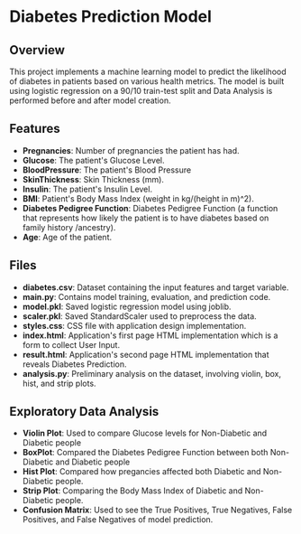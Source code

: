 # Diabetes Prediction Model

## Overview
This project implements a machine learning model to predict the likelihood of diabetes in patients based on various health metrics. The model is built using logistic regression on a 90/10 train-test split and Data Analysis is performed before and after model creation.

## Features

- **Pregnancies**: Number of pregnancies the patient has had.
- **Glucose**: The patient's Glucose Level.
- **BloodPressure**: The patient's Blood Pressure
- **SkinThickness**: Skin Thickness (mm).
- **Insulin**: The patient's Insulin Level.
- **BMI**: Patient's Body Mass Index (weight in kg/(height in m)^2).
- **Diabetes Pedigree Function**: Diabetes Pedigree Function (a function that represents how likely the patient is to have diabetes based on family history /ancestry).
- **Age**: Age of the patient.

## Files

- **diabetes.csv**: Dataset containing the input features and target variable.
- **main.py**: Contains model training, evaluation, and prediction code.
- **model.pkl**: Saved logistic regression model using joblib.
- **scaler.pkl**: Saved StandardScaler used to preprocess the data.
- **styles.css**: CSS file with application design implementation.
- **index.html**: Application's first page HTML implementation which is a form to collect User Input.
- **result.html**: Application's second page HTML implementation that reveals Diabetes Prediction.
- **analysis.py**: Preliminary analysis on the dataset, involving violin, box, hist, and strip plots.


## Exploratory Data Analysis
- **Violin Plot**: Used to compare Glucose levels for Non-Diabetic and Diabetic people
- **BoxPlot**: Compared the Diabetes Pedigree Function between both Non-Diabetic and Diabetic people
- **Hist Plot**: Compared how pregancies affected both Diabetic and Non-Diabetic people.
- **Strip Plot**: Comparing the Body Mass Index of Diabetic and Non-Diabetic people.
- **Confusion Matrix**: Used to see the True Positives, True Negatives, False Positives, and False Negatives of model prediction.


